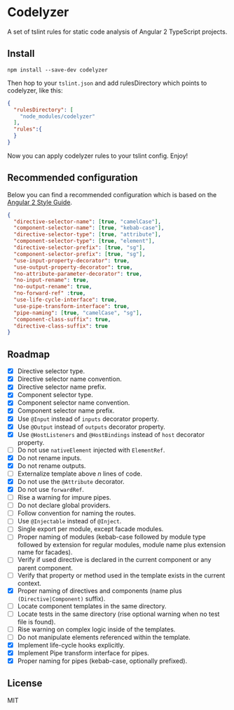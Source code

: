 # Codelyzer

A set of tslint rules for static code analysis of Angular 2 TypeScript projects.

## Install

`npm install --save-dev codelyzer`

Then hop to your `tslint.json` and add rulesDirectory which points to codelyzer, like this:
```json
{
  "rulesDirectory": [
    "node_modules/codelyzer"
  ],
  "rules":{
  }
}
```

Now you can apply codelyzer rules to your tslint config. Enjoy!

## Recommended configuration

Below you can find a recommended configuration which is based on the [Angular 2 Style Guide](https://github.com/mgechev/angular2-style-guide).

```json
{
  "directive-selector-name": [true, "camelCase"],
  "component-selector-name": [true, "kebab-case"],
  "directive-selector-type": [true, "attribute"],
  "component-selector-type": [true, "element"],
  "directive-selector-prefix": [true, "sg"],
  "component-selector-prefix": [true, "sg"],
  "use-input-property-decorator": true,
  "use-output-property-decorator": true,
  "no-attribute-parameter-decorator": true,
  "no-input-rename": true,
  "no-output-rename": true,
  "no-forward-ref" :true,
  "use-life-cycle-interface": true,
  "use-pipe-transform-interface": true,
  "pipe-naming": [true, "camelCase", "sg"],
  "component-class-suffix": true,
  "directive-class-suffix": true
}
```

## Roadmap

- [x] Directive selector type.
- [x] Directive selector name convention.
- [x] Directive selector name prefix.
- [x] Component selector type.
- [x] Component selector name convention.
- [x] Component selector name prefix.
- [x] Use `@Input` instead of `inputs` decorator property.
- [x] Use `@Output` instead of `outputs` decorator property.
- [x] Use `@HostListeners` and `@HostBindings` instead of `host` decorator property.
- [ ] Do not use `nativeElement` injected with `ElementRef`.
- [x] Do not rename inputs.
- [x] Do not rename outputs.
- [ ] Externalize template above *n* lines of code.
- [x] Do not use the `@Attribute` decorator.
- [x] Do not use `forwardRef`.
- [ ] Rise a warning for impure pipes.
- [ ] Do not declare global providers.
- [ ] Follow convention for naming the routes.
- [ ] Use `@Injectable` instead of `@Inject`.
- [ ] Single export per module, except facade modules.
- [ ] Proper naming of modules (kebab-case followed by module type followed by extension for regular modules, module name plus extension name for facades).
- [ ] Verify if used directive is declared in the current component or any parent component.
- [ ] Verify that property or method used in the template exists in the current context.
- [x] Proper naming of directives and components (name plus `(Directive|Component)` suffix).
- [ ] Locate component templates in the same directory.
- [ ] Locate tests in the same directory (rise optional warning when no test file is found).
- [ ] Rise warning on complex logic inside of the templates.
- [ ] Do not manipulate elements referenced within the template.
- [x] Implement life-cycle hooks explicitly.
- [x] Implement Pipe transform interface for pipes.
- [x] Proper naming for pipes (kebab-case, optionally prefixed).

## License

MIT
